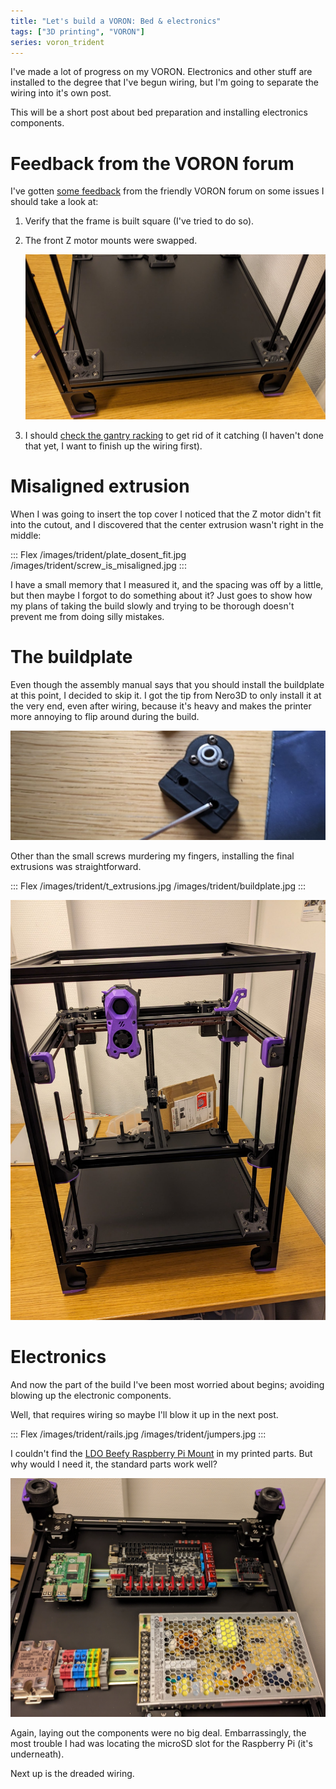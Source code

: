 ```yaml
---
title: "Let's build a VORON: Bed & electronics"
tags: ["3D printing", "VORON"]
series: voron_trident
---
```


I've made a lot of progress on my VORON.
Electronics and other stuff are installed to the degree that I've begun wiring, but I'm going to separate the wiring into it's own post.

This will be a short post about bed preparation and installing electronics components.

# Feedback from the VORON forum

I've gotten [some feedback][] from the friendly VORON forum on some issues I should take a look at:

1. Verify that the frame is built square (I've tried to do so).
2. The front Z motor mounts were swapped.

   ![Front Z motor mounts now have the VORON logo at the front.](/images/trident/rotated_front_pieces.jpg)
3. I should [check the gantry racking][rack] to get rid of it catching (I haven't done that yet, I want to finish up the wiring first).

[some feedback]: https://forum.vorondesign.com/threads/ldo-trident-250-complete-3d-printer-beginner.1089/
[rack]: https://www.youtube.com/watch?v=cOn6u9kXvy0&embeds_referring_euri=https%3A%2F%2Fforum.vorondesign.com%2F&source_ve_path=OTY3MTQ&feature=emb_imp_woyt

# Misaligned extrusion

When I was going to insert the top cover I noticed that the Z motor didn't fit into the cutout, and I discovered that the center extrusion wasn't right in the middle:

::: Flex
/images/trident/plate_dosent_fit.jpg
/images/trident/screw_is_misaligned.jpg
:::

I have a small memory that I measured it, and the spacing was off by a little, but then maybe I forgot to do something about it?
Just goes to show how my plans of taking the build slowly and trying to be thorough doesn't prevent me from doing silly mistakes.

# The buildplate

Even though the assembly manual says that you should install the buildplate at this point, I decided to skip it.
I got the tip from Nero3D to only install it at the very end, even after wiring, because it's heavy and makes the printer more annoying to flip around during the build.

![These screws were extremely hard to screw down... Maybe I need better tools?](/images/trident/annoying_screws.jpg)

Other than the small screws murdering my fingers, installing the final extrusions was straightforward.

::: Flex
/images/trident/t_extrusions.jpg
/images/trident/buildplate.jpg
:::

![Bed mount installed.](/images/trident/mount_installed.jpg)

# Electronics

And now the part of the build I've been most worried about begins; avoiding blowing up the electronic components.

Well, that requires wiring so maybe I'll blow it up in the next post.

::: Flex
/images/trident/rails.jpg
/images/trident/jumpers.jpg
:::

I couldn't find the [LDO Beefy Raspberry Pi Mount](https://github.com/MotorDynamicsLab/LDOVoron2/blob/main/STLs/beefy_raspberry_bracket.stl) in my printed parts.
But why would I need it, the standard parts work well?

![The big electronic components are laid out.](/images/trident/elecronics_placed.jpg)

Again, laying out the components were no big deal.
Embarrassingly, the most trouble I had was locating the microSD slot for the Raspberry Pi (it's underneath).

Next up is the dreaded wiring.
